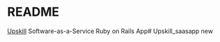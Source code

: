 # README

[Upskill](http://upskillcourses.com) Software-as-a-Service Ruby on Rails App# Upskill_saasapp
new